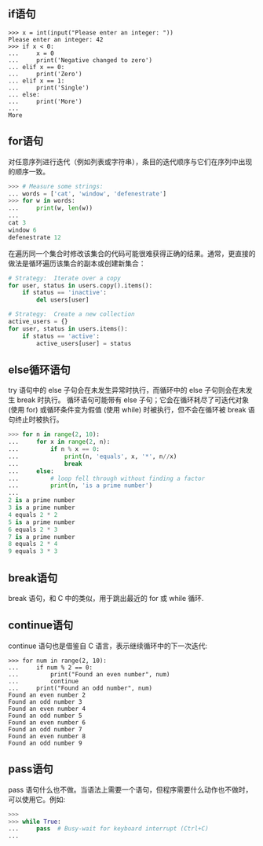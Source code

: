 ## if语句

```
>>> x = int(input("Please enter an integer: "))
Please enter an integer: 42
>>> if x < 0:
...     x = 0
...     print('Negative changed to zero')
... elif x == 0:
...     print('Zero')
... elif x == 1:
...     print('Single')
... else:
...     print('More')
...
More
```


## for语句

对任意序列进行迭代（例如列表或字符串），条目的迭代顺序与它们在序列中出现的顺序一致。

```py
>>> # Measure some strings:
... words = ['cat', 'window', 'defenestrate']
>>> for w in words:
...     print(w, len(w))
...
cat 3
window 6
defenestrate 12
```
在遍历同一个集合时修改该集合的代码可能很难获得正确的结果。通常，更直接的做法是循环遍历该集合的副本或创建新集合：
```py
# Strategy:  Iterate over a copy
for user, status in users.copy().items():
    if status == 'inactive':
        del users[user]

# Strategy:  Create a new collection
active_users = {}
for user, status in users.items():
    if status == 'active':
        active_users[user] = status
```

## else循环语句

try 语句中的 else 子句会在未发生异常时执行，而循环中的 else 子句则会在未发生 break 时执行。
循环语句可能带有 else 子句；它会在循环耗尽了可迭代对象 (使用 for) 或循环条件变为假值 (使用 while) 时被执行，但不会在循环被 break 语句终止时被执行。
```py
>>> for n in range(2, 10):
...     for x in range(2, n):
...         if n % x == 0:
...             print(n, 'equals', x, '*', n//x)
...             break
...     else:
...         # loop fell through without finding a factor
...         print(n, 'is a prime number')
...
2 is a prime number
3 is a prime number
4 equals 2 * 2
5 is a prime number
6 equals 2 * 3
7 is a prime number
8 equals 2 * 4
9 equals 3 * 3
```

## break语句
break 语句，和 C 中的类似，用于跳出最近的 for 或 while 循环.
## continue语句
continue 语句也是借鉴自 C 语言，表示继续循环中的下一次迭代:
```
>>> for num in range(2, 10):
...     if num % 2 == 0:
...         print("Found an even number", num)
...         continue
...     print("Found an odd number", num)
Found an even number 2
Found an odd number 3
Found an even number 4
Found an odd number 5
Found an even number 6
Found an odd number 7
Found an even number 8
Found an odd number 9
```
## pass语句
pass 语句什么也不做。当语法上需要一个语句，但程序需要什么动作也不做时，可以使用它。例如:

```py
>>>
>>> while True:
...     pass  # Busy-wait for keyboard interrupt (Ctrl+C)
...
```

